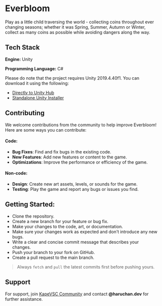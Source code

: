 
# Everbloom
Play as a little child traversing the world - collecting coins throughout ever changing seasons; whether it was Spring, Summer, Autumn or Winter, collect as many coins as possible while avoiding dangers along the way.


## Tech Stack

**Engine:** Unity

**Programming Language:** C#

Please do note that the project requires Unity 2019.4.40f1. You can download it using the following:

- [Directly to Unity Hub](unityhub://2019.4.40f1/ffc62b691db5)
- [Standalone Unity Installer](https://download.unity3d.com/download_unity/ffc62b691db5/UnityDownloadAssistant-2019.4.40f1.exe)

## Contributing

We welcome contributions from the community to help improve Everbloom! Here are some ways you can contribute:

#### Code:
- **Bug Fixes**: Find and fix bugs in the existing code.
- **New Features**: Add new features or content to the game.
- **Optimizations**: Improve the performance or efficiency of the game.

#### Non-code:
- **Design**: Create new art assets, levels, or sounds for the game.
- **Testing**: Play the game and report any bugs or issues you find.

## Getting Started:
- Clone the repository.
- Create a new branch for your feature or bug fix.
- Make your changes to the code, art, or documentation.
- Make sure your changes work as expected and don't introduce any new bugs.
- Write a clear and concise commit message that describes your changes.
- Push your branch to your fork on GitHub.
- Create a pull request to the main branch.

> Always `fetch` and `pull` the latest commits first before pushing yours.
## Support

For support, join [KapeVSC Community](https://discord.gg/7YhhQXA6) and contact **@haruchan.dev** for further assistance.

